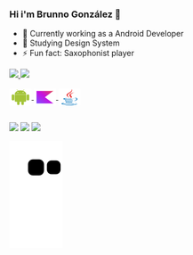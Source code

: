 ### Hi i'm Brunno González 👋

- 🔭 Currently working as a Android Developer
- 🌱 Studying Design System
- ⚡ Fun fact: Saxophonist player

 <div>
  <a href="https://github.com/BrunnoBird">
  <img height="180em" src="https://github-readme-stats.vercel.app/api?username=BrunnoBird&show_icons=true&theme=dracula&include_all_commits=true&count_private=true"/>
  <img height="180em" src="https://github-readme-stats.vercel.app/api/top-langs/?username=BrunnoBird&layout=compact&langs_count=7&theme=dracula"/>
</div>
  
<div style="display: inline_block"><br>
   <img align="center" alt="Rafa-Android" height="30" width="40"
    src="https://raw.githubusercontent.com/devicons/devicon/master/icons/android/android-original.svg">
   <img align="center" alt="Rafa-Kotlin" height="30" width="40"        src="https://raw.githubusercontent.com/devicons/devicon/master/icons/kotlin/kotlin-original.svg">
    <img align="center" alt="Rafa-Java" height="30" width="40"        src="https://raw.githubusercontent.com/devicons/devicon/master/icons/java/java-original.svg">
</div>
  
##
  
 <div> 
  <a href="https://www.instagram.com/brunnogonzalez/" target="_blank"><img src="https://img.shields.io/badge/-Instagram-%23E4405F?style=for-the-badge&logo=instagram&logoColor=white" target="_blank"></a>
  <a href = "mailto:bird.tec.gonzalez@gmail.com"><img src="https://img.shields.io/badge/-Gmail-%23333?style=for-the-badge&logo=gmail&logoColor=white" target="_blank"></a>
  <a href="https://www.linkedin.com/in/brunnobga/" target="_blank"><img src="https://img.shields.io/badge/-LinkedIn-%230077B5?style=for-the-badge&logo=linkedin&logoColor=white" target="_blank"></a>
  
  ![Snake animation](https://github.com/BrunnoBird/BrunnoBird/blob/output/github-contribution-grid-snake.svg)
 
</div> 
